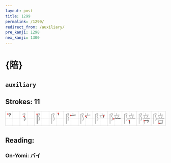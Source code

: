 ```yaml
---
layout: post
title: 1299
permalink: /1299/
redirect_from: /auxiliary/
pre_kanji: 1298
nex_kanji: 1300
---
```


# {陪}

## `auxiliary`

## Strokes: 11

<div class="stroke"><img src="../images/E999AA.png" /></div>

## Reading:

### On-Yomi: バイ
